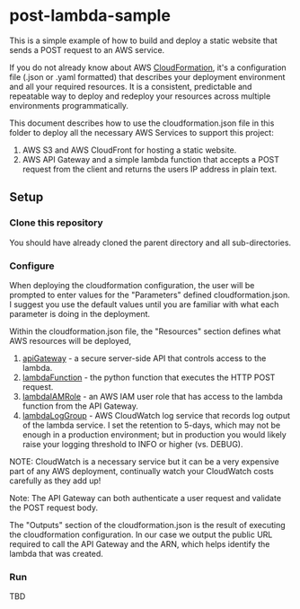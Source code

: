 # post-lambda-sample

This is a simple example of how to build and deploy a static website that sends a POST request to an AWS service.

If you do not already know about AWS [CloudFormation](https://aws.amazon.com/cloudformation/), it's a configuration file (.json or .yaml formatted) that describes your deployment environment and all your required resources.  It is a consistent, predictable and repeatable way to deploy and redeploy your resources across multiple environments programmatically.

This document describes how to use the cloudformation.json file in this folder to deploy all the necessary AWS Services to support this project:

1. AWS S3 and AWS CloudFront for hosting a static website.
1. AWS API Gateway and a simple lambda function that accepts a POST request from the client and returns the users IP address in plain text.

## Setup

### Clone this repository

You should have already cloned the parent directory and all sub-directories.

### Configure 

When deploying the cloudformation configuration, the user will be prompted to enter values for the "Parameters" defined cloudformation.json. I suggest you use the default values until you are familiar with what each parameter is doing in the deployment. 

Within the cloudformation.json file, the "Resources" section defines what AWS resources will be deployed, 

1. [apiGateway](https://docs.aws.amazon.com/apigateway/latest/developerguide/welcome.html) - a secure server-side API that controls access to the lambda.
1. [lambdaFunction](https://docs.aws.amazon.com/lambda/latest/dg/welcome.html) - the python function that executes the HTTP POST request.
1. [lambdaIAMRole](https://docs.aws.amazon.com/IAM/latest/UserGuide/id_roles.html) - an AWS IAM user role that has access to the lambda function from the API Gateway.
1. [lambdaLogGroup]() - AWS CloudWatch log service that records log output of the lambda service. I set the retention to 5-days, which may not be enough in a production environment; but in production you would likely raise your logging threshold to INFO or higher (vs. DEBUG). 

NOTE: CloudWatch is a necessary service but it can be a very expensive part of any AWS deployment, continually watch your CloudWatch costs carefully as they add up!

Note: The API Gateway can both authenticate a user request and validate the POST request body.

The "Outputs" section of the cloudformation.json is the result of executing the cloudformation configuration. In our case we output the public URL required to call the API Gateway and the ARN, which helps identify the lambda that was created.

### Run

TBD


